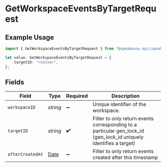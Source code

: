 # GetWorkspaceEventsByTargetRequest

## Example Usage

```typescript
import { GetWorkspaceEventsByTargetRequest } from "@speakeasy-api/speakeasy-client-sdk-typescript/sdk/models/operations";

let value: GetWorkspaceEventsByTargetRequest = {
    targetID: "<value>",
};
```

## Fields

| Field                                                                                                             | Type                                                                                                              | Required                                                                                                          | Description                                                                                                       |
| ----------------------------------------------------------------------------------------------------------------- | ----------------------------------------------------------------------------------------------------------------- | ----------------------------------------------------------------------------------------------------------------- | ----------------------------------------------------------------------------------------------------------------- |
| `workspaceID`                                                                                                     | *string*                                                                                                          | :heavy_minus_sign:                                                                                                | Unique identifier of the workspace.                                                                               |
| `targetID`                                                                                                        | *string*                                                                                                          | :heavy_check_mark:                                                                                                | Filter to only return events corresponding to a particular gen_lock_id (gen_lock_id uniquely identifies a target) |
| `afterCreatedAt`                                                                                                  | [Date](https://developer.mozilla.org/en-US/docs/Web/JavaScript/Reference/Global_Objects/Date)                     | :heavy_minus_sign:                                                                                                | Filter to only return events created after this timestamp                                                         |